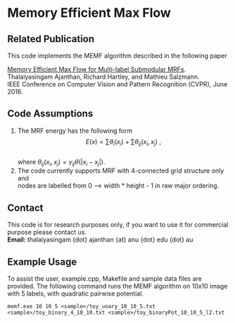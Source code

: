 # Memory Efficient Max Flow

## Related Publication

This code implements the MEMF algorithm	described in the following paper  

[Memory Efficient Max Flow for Multi-label Submodular MRFs](https://tajanthan.github.io/memf).  
Thalaiyasingam Ajanthan, Richard Hartley, and Mathieu Salzmann.  
IEEE Conference on Computer Vision and Pattern Recognition (CVPR), June 2016.

## Code Assumptions

1. The MRF energy has the following form  
 $$E(x) = \sum \theta_{i}(x_i) + \sum \theta_{ij} (x_i, x_j)\ ,$$  
 where $\theta_{ij} (x_i, x_j) = \gamma_{ij} \theta(|x_i - x_j|)$.
2. The code currently supports MRF with 4-connected grid structure only and   
    nodes are labelled from 0 --> width * height - 1 in raw major ordering.  


## Contact

This code is for research purposes only, if you want to use it for commercial purpose please contact us.  
**Email:** thalaiyasingam {dot} ajanthan {at} anu {dot} edu {dot} au

## Example Usage

To assist the user, example.cpp, Makefile and sample data files are provided. The following command runs the MEMF algorithm on 10x10 image with 5 labels, with quadratic pairwise potential.

``` 
memf.exe 10 10 5 <sample>/toy_unary_10_10_5.txt <sample>/toy_binary_4_10_10.txt <sample>/toy_binaryPot_10_10_5_l2.txt
```
